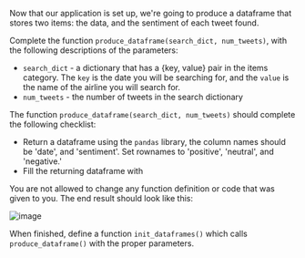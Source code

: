 <!--title={Producing Dataframes}--> 

Now that our application is set up, we're going to produce a dataframe that stores two items: the data, and the sentiment of each tweet found. 



Complete the function `produce_dataframe(search_dict, num_tweets)`,  with the following descriptions of the parameters: 

* `search_dict` - a dictionary that has a {key, value} pair in the items category. The `key` is the date you will be searching for, and the `value` is the name of the airline you will search for. 
* `num_tweets` - the number of tweets in the search dictionary



The function `produce_dataframe(search_dict, num_tweets)` should complete the following checklist: 

* Return a dataframe using the `pandas` library, the column names should be 'date', and 'sentiment'. Set rownames to 'positive', 'neutral', and 'negative.'
* Fill the returning dataframe with 



You are not allowed to change any function definition or code that was given to you. The end result should look like this:  

![image]() 


When finished, define a function `init_dataframes()` which calls `produce_dataframe()` with the proper parameters.

